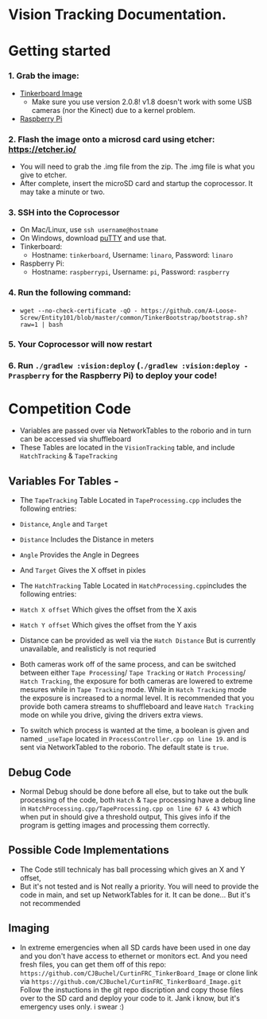 Vision Tracking Documentation.
===

# Getting started
### 1. Grab the image:
  - [Tinkerboard Image](https://dlcdnets.asus.com/pub/ASUS/mb/Linux/Tinker_Board_S/20181023-tinker-board-linaro-stretch-alip-v2.0.8.img.zip)
    - Make sure you use version 2.0.8! v1.8 doesn't work with some USB cameras (nor the Kinect) due to a kernel problem.
  - [Raspberry Pi](https://downloads.raspberrypi.org/raspbian_lite_latest)
### 2. Flash the image onto a microsd card using etcher: https://etcher.io/
  - You will need to grab the .img file from the zip. The .img file is what you give to etcher.
  - After complete, insert the microSD card and startup the coprocessor. It may take a minute or two.
### 3. SSH into the Coprocessor
  - On Mac/Linux, use `ssh username@hostname`
  - On Windows, download [puTTY](https://the.earth.li/~sgtatham/putty/latest/w64/putty-64bit-0.70-installer.msi) and use that.
  - Tinkerboard:
    - Hostname: `tinkerboard`, Username: `linaro`, Password: `linaro`
  - Raspberry Pi:
    - Hostname: `raspberrypi`, Username: `pi`, Password: `raspberry`
### 4. Run the following command:
  - `wget --no-check-certificate -qO - https://github.com/A-Loose-Screw/Entity101/blob/master/common/TinkerBootstrap/bootstrap.sh?raw=1 | bash`
### 5. Your Coprocessor will now restart
### 6. Run `./gradlew :vision:deploy` (`./gradlew :vision:deploy -Praspberry` for the Raspberry Pi) to deploy your code!


# Competition Code

  - Variables are passed over via NetworkTables to the roborio and in turn can be accessed via shuffleboard
  - These Tables are located in the `VisionTracking` table, and include `HatchTracking` & `TapeTracking`

 ## Variables For Tables -
  - The `TapeTracking` Table Located in `TapeProcessing.cpp` includes the following entries:
  - `Distance`, `Angle` and `Target`
  - `Distance` Includes the Distance in meters
  - `Angle` Provides the Angle in Degrees
  - And `Target` Gives the X offset in pixles

  - The `HatchTracking` Table Located in `HatchProcessing.cpp`includes the following entries:
  - `Hatch X offset` Which gives the offset from the X axis
  - `Hatch Y offset` Which gives the offset from the Y axis
  - Distance can be provided as well via the `Hatch Distance` But is currently unavailable, and realisticly is not requried

  - Both cameras work off of the same process, and can be switched between either `Tape Processing`/ `Tape Tracking` or `Hatch Processing`/ `Hatch Tracking`, the exposure for      both cameras are lowered to extreme mesures while in `Tape Tracking` mode. While in `Hatch Tracking` mode the exposure is increased to a normal level. It is recommended that    you provide both camera streams to shuffleboard and leave `Hatch Tracking` mode on while you drive, giving the drivers extra views. 
  - To switch which process is wanted at the time, a boolean is given and named `_useTape` located in `ProcessController.cpp on line 19`. and is sent via NetworkTabled to the      roborio. The default state is `true`.
  
 ## Debug Code

  - Normal Debug should be done before all else, but to take out the bulk processing of the code, both `Hatch` & `Tape` processing have a debug line in                             `HatchProcessing.cpp/TapeProcessing.cpp on line 67 & 43` which when put in should give a threshold output, This gives info if the program is getting images and processing      them correctly.

 ## Possible Code Implementations
 - The Code still technicaly has ball processing which gives an X and Y offset,
 - But it's not tested and is Not really a priority. You will need to provide the code in main, and set up NetworkTables for it. It can be done... But it's not recommended

 ## Imaging

 - In extreme emergencies when all SD cards have been used in one day and you don't have access to ethernet or monitors ect. And you need fresh files, you can get them off of      this repo:
  `https://github.com/CJBuchel/CurtinFRC_TinkerBoard_Image`
  or clone link via
  `https://github.com/CJBuchel/CurtinFRC_TinkerBoard_Image.git`
  Follow the instuctions in the git repo discription and copy those files over to the SD card and deploy your code to it. Jank i know, but it's emergency uses only. i swear :)
